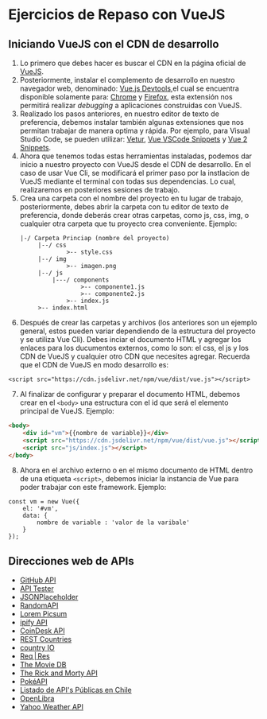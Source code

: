# Ejercicios de Repaso con VueJS
 
## Iniciando VueJS con el CDN de desarrollo
 
1. Lo primero que debes hacer es buscar el CDN en la página oficial de [VueJS](https://vuejs.org/v2/guide/).
2. Posteriormente, instalar el complemento de desarrollo en nuestro navegador web, denominado: [Vue.js Devtools](https://github.com/vuejs/vue-devtools),el cual se encuentra disponible solamente para: [Chrome](https://chrome.google.com/webstore/detail/vuejs-devtools/nhdogjmejiglipccpnnnanhbledajbpd?hl=es) y [Firefox](https://addons.mozilla.org/es/firefox/addon/vue-js-devtools/), esta extensión nos permitirá realizar *debugging* a aplicaciones construidas con VueJS.
3. Realizado los pasos anteriores, en nuestro editor de texto de preferencia, debemos instalar también algunas extensiones que nos permitan trabajar de manera optima y rápida. Por ejemplo, para Visual Studio Code, se pueden utilizar: [Vetur](https://vuejs.github.io/vetur), [Vue VSCode Snippets](https://marketplace.visualstudio.com/items?itemName=sdras.vue-vscode-snippets) y [Vue 2 Snippets](https://marketplace.visualstudio.com/items?itemName=sdras.vue-vscode-snippets).
4. Ahora que tenemos todas estas herramientas instaladas, podemos dar inicio a nuestro proyecto con VueJS desde el CDN de desarrollo. En el caso de usar Vue Cli, se modificará el primer paso por la instlacion de VueJS mediante el terminal con todas sus dependencias. Lo cual, realizaremos en posteriores sesiones de trabajo.
5. Crea una carpeta con el nombre del proyecto en tu lugar de trabajo, posteriormente, debes abrir la carpeta con tu editor de texto de preferencia, donde deberás crear otras carpetas, como js, css, img, o cualquier otra carpeta que tu proyecto crea conveniente. Ejemplo:
   ```
   |-/ Carpeta Princiap (nombre del proyecto)
        |--/ css
                >-- style.css
        |--/ img
                >-- imagen.png
        |--/ js
            |---/ components
                    >-- componente1.js
                    >-- componente2.js
                >-- index.js
        >-- index.html
    ```    
6. Después de crear las carpetas y archivos (los anteriores son un ejemplo general, estos pueden variar dependiendo de la estructura del proyecto y se utiliza Vue Cli). Debes inciar el documento HTML y agregar los enlaces para los ducumentos externos, como lo son: el css, el js y los CDN de VueJS y cualquier otro CDN que necesites agregar. Recuerda que el CDN de VueJS en modo desarrollo es:

```JS
<script src="https://cdn.jsdelivr.net/npm/vue/dist/vue.js"></script>
```

7. Al finalizar de configurar y preparar el documento HTML, debemos crear en el `<body>` una estructura con el id que será el elemento principal de VueJS. Ejemplo:

```HTML
<body>
    <div id="vm">{{nombre de variable}}</div>
    <script src="https://cdn.jsdelivr.net/npm/vue/dist/vue.js"></script>
    <script src="js/index.js"></script>
</body>
```

8. Ahora en el archivo externo o en el mismo documento de HTML dentro de una etiqueta `<script>`, debemos iniciar la instancia de Vue para poder trabajar con este framework. Ejemplo:

```JS
const vm = new Vue({
    el: '#vm',
    data: {
        nombre de variable : 'valor de la varibale'
    }
});
```

## Direcciones web de APIs
* [GitHub API](https://api.github.com/)
* [API Tester](https://apitester.com/)
* [JSONPlaceholder](http://jsonplaceholder.typicode.com/)
* [RandomAPI](https://randomuser.me/)
* [Lorem Picsum](https://picsum.photos/)
* [ipify API](https://www.ipify.org/)
* [CoinDesk API](https://www.coindesk.com/coindesk-api)
* [REST Countries](https://restcountries.eu/)
* [country IO](http://country.io/data/)
* [Req | Res](https://reqres.in/)
* [The Movie DB](https://www.themoviedb.org/)
* [The Rick and Morty API](https://rickandmortyapi.com/)
* [PokéAPI](https://pokeapi.co/)
* [Listado de API's Públicas en Chile](https://github.com/juanbrujo/listado-apis-publicas-en-chile)
* [OpenLibra ](https://openlibra.com/es/page/public-api)
* [Yahoo Weather API](https://developer.yahoo.com/weather/documentation.html)


